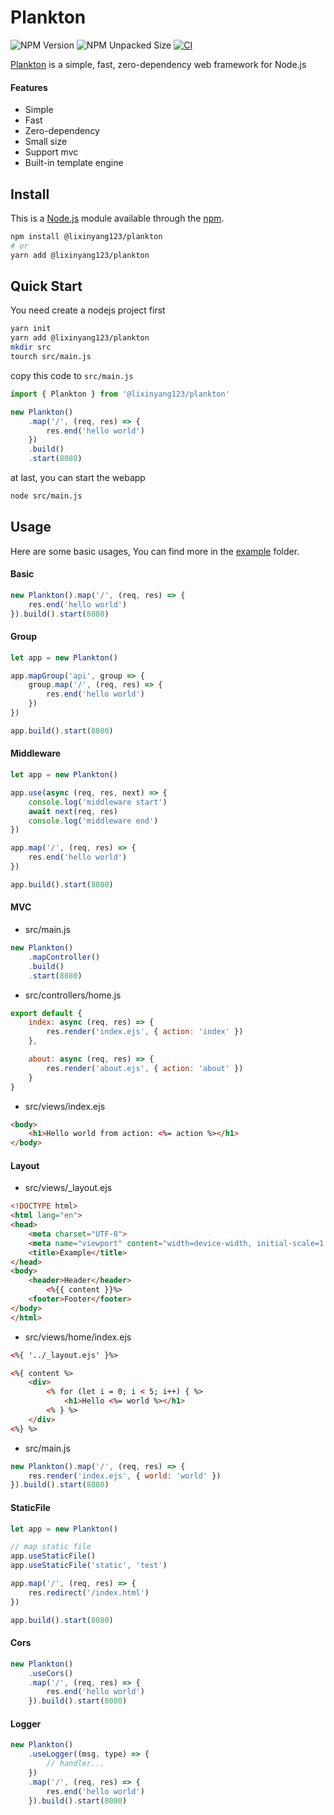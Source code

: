 # Plankton

![NPM Version](https://img.shields.io/npm/v/%40lixinyang123%2Fplankton)
![NPM Unpacked Size](https://img.shields.io/npm/unpacked-size/%40lixinyang123%2Fplankton)
[![CI](https://github.com/lixinyang123/Plankton/actions/workflows/ci.yml/badge.svg)](https://github.com/lixinyang123/Plankton/actions/workflows/ci.yml)

[Plankton](https://www.npmjs.com/package/@lixinyang123/plankton) is a simple, fast, zero-dependency web framework for Node.js

#### Features

- Simple
- Fast
- Zero-dependency
- Small size
- Support mvc
- Built-in template engine

## Install

This is a [Node.js](https://nodejs.org/) module available through the [npm](https://www.npmjs.com/).

```bash
npm install @lixinyang123/plankton
# or
yarn add @lixinyang123/plankton
```

## Quick Start

You need create a nodejs project first

```bash
yarn init
yarn add @lixinyang123/plankton
mkdir src
tourch src/main.js
```

copy this code to `src/main.js`

```javascript
import { Plankton } from '@lixinyang123/plankton'

new Plankton()
    .map('/', (req, res) => {
        res.end('hello world')
    })
    .build()
    .start(8080)
```

at last, you can start the webapp

```bash
node src/main.js
```

## Usage

Here are some basic usages,  You can find more in the [example](https://github.com/lixinyang123/Plankton/tree/main/example) folder.

#### Basic

```javascript
new Plankton().map('/', (req, res) => {
    res.end('hello world')
}).build().start(8080)
```

#### Group

```javascript
let app = new Plankton()

app.mapGroup('api', group => {
    group.map('/', (req, res) => {
        res.end('hello world')
    })
})

app.build().start(8080)
```

#### Middleware

```javascript
let app = new Plankton()

app.use(async (req, res, next) => {
    console.log('middleware start')
    await next(req, res)
    console.log('middleware end')
})

app.map('/', (req, res) => {
    res.end('hello world')
})

app.build().start(8080)
```

#### MVC

- src/main.js

```javascript
new Plankton()
    .mapController()
    .build()
    .start(8080)
```

- src/controllers/home.js

```javascript
export default {
    index: async (req, res) => {
        res.render('index.ejs', { action: 'index' })
    },

    about: async (req, res) => {
        res.render('about.ejs', { action: 'about' })
    }
}
```

- src/views/index.ejs

```html
<body>
    <h1>Hello world from action: <%= action %></h1>
</body>
```

#### Layout

- src/views/_layout.ejs

```html
<!DOCTYPE html>
<html lang="en">
<head>
    <meta charset="UTF-8">
    <meta name="viewport" content="width=device-width, initial-scale=1.0">
    <title>Example</title>
</head>
<body>
    <header>Header</header>
        <%{{ content }}%>
    <footer>Footer</footer>
</body>
</html>
```

- src/views/home/index.ejs

```html
<%{ '../_layout.ejs' }%>

<%{ content %>
    <div>
        <% for (let i = 0; i < 5; i++) { %>
            <h1>Hello <%= world %></h1>
        <% } %>
    </div>
<%} %>
```

- src/main.js

```javascript
new Plankton().map('/', (req, res) => {
    res.render('index.ejs', { world: 'world' })
}).build().start(8080)
```

#### StaticFile

```javascript
let app = new Plankton()

// map static file
app.useStaticFile()
app.useStaticFile('static', 'test')

app.map('/', (req, res) => {
    res.redirect('/index.html')
})

app.build().start(8080)
```

#### Cors

```javascript
new Plankton()
    .useCors()
    .map('/', (req, res) => {
        res.end('hello world')
    }).build().start(8080)
```

#### Logger

```javascript
new Plankton()
    .useLogger((msg, type) => {
        // handler...
    })
    .map('/', (req, res) => {
        res.end('hello world')
    }).build().start(8080)
```
